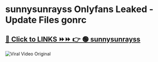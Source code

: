 
 # sunnysunrayss Onlyfans Leaked - Update Files gonrc

## <h2><a href="https://clipsfans.com/sunnysunrayss&ref=git">🔗 Click to LINKS ⏩⏩ 👉 🟢 sunnysunrayss </a></h2>

<a href="https://clipsfans.com/sunnysunrayss&ref=git" rel="nofollow" data-target="animated-image.originalLink"><img src="https://i.ibb.co.com/xMMVF88/686577567.gif" alt="Viral Video Original" style="max-width: 100%; display: inline-block;" data-target="animated-image.originalImage"></a>

